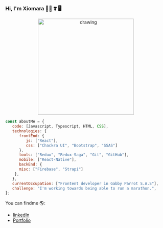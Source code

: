 ### Hi, I'm Xiomara  🧝‍♀️ ❣️ 🖥️

<p align="center">
 <img src="https://res.cloudinary.com/duzh7meuo/image/upload/v1649969692/k0g5ywthslcaegmwdnqc.svg" alt="drawing" width="300" />
</p>


```javascript
const aboutMe = {
   code: [Javascript, Typescript, HTML, CSS],
   technologies: {
      frontEnd: {
         js: ["React"],
         css: ["Chackra UI", "Bootstrap", "SSAS"]
      },
      tools: ["Redux", "Redux-Saga", "Git", "GitHub"],
      mobile: ["React-Native"],
      backEnd: {
      misc: ["Firebase", "Strapi"]
    },
   },
   currentOccupation: ["Frontent developer in Gabby Parrot S.A.S"],
   challenge: "I'm working towards being able to run a marathon.",
};
```
You can findme 🌎:
- [linkedIn](https://www.linkedin.com/in/xiomara-garcia-32a0281b5?lipi=urn%3Ali%3Apage%3Ad_flagship3_profile_view_base_contact_details%3BjPj6VwoJTNm0%2BZ%2FsxRgn2g%3D%3D)
- [Portfolio](https://xiomarag.netlify.app/)
<!--
**XiomaraG5/XiomaraG5** is a ✨ _special_ ✨ repository because its `README.md` (this file) appears on your GitHub profile.


Here are some ideas to get you started:

- 🔭 I’m currently working on ...
- 🌱 I’m currently learning ...
- 👯 I’m looking to collaborate on ...
- 🤔 I’m looking for help with ...
- 💬 Ask me about ...
- 📫 How to reach me: ...
- 😄 Pronouns: ...
- ⚡ Fun fact: ...
-->
